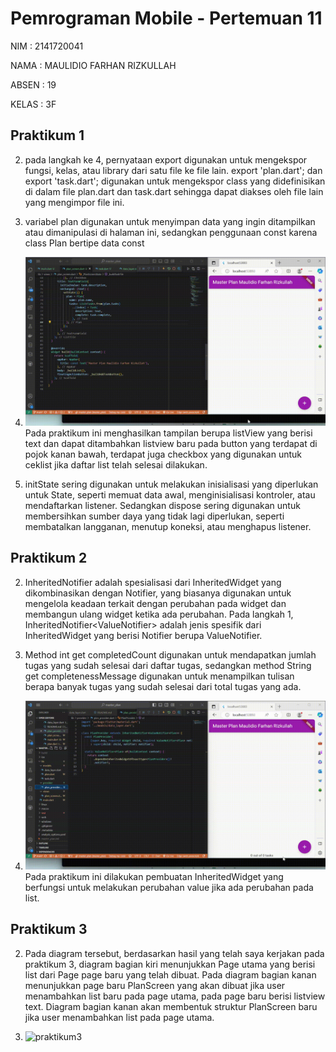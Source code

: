 # Pemrograman Mobile - Pertemuan 11

NIM : 2141720041

NAMA : MAULIDIO FARHAN RIZKULLAH

ABSEN : 19

KELAS : 3F

## Praktikum 1

2. pada langkah ke 4, pernyataan export digunakan untuk mengekspor fungsi, kelas, atau library dari satu file ke file lain. export 'plan.dart'; dan export 'task.dart'; digunakan untuk mengekspor class yang didefinisikan di dalam file plan.dart dan task.dart sehingga dapat diakses oleh file lain yang mengimpor file ini.

3. variabel plan digunakan untuk menyimpan data yang ingin ditampilkan atau dimanipulasi di halaman ini, sedangkan penggunaan const karena class Plan bertipe data const

4. ![praktikum1](docs/praktikum1.gif)
    Pada praktikum ini menghasilkan tampilan berupa listView yang berisi text dan dapat ditambahkan listview baru pada button yang terdapat di pojok kanan bawah, terdapat juga checkbox yang digunakan untuk ceklist jika daftar list telah selesai dilakukan.

5. initState sering digunakan untuk melakukan inisialisasi yang diperlukan untuk State, seperti memuat data awal, menginisialisasi kontroler, atau mendaftarkan listener. Sedangkan dispose sering digunakan untuk membersihkan sumber daya yang tidak lagi diperlukan, seperti membatalkan langganan, menutup koneksi, atau menghapus listener.

## Praktikum 2

2. InheritedNotifier adalah spesialisasi dari InheritedWidget yang dikombinasikan dengan Notifier, yang biasanya digunakan untuk mengelola keadaan terkait dengan perubahan pada widget dan membangun ulang widget ketika ada perubahan. Pada langkah 1, InheritedNotifier<ValueNotifier<Plan>> adalah jenis spesifik dari InheritedWidget yang berisi Notifier berupa ValueNotifier<Plan>.

3. Method int get completedCount digunakan untuk mendapatkan jumlah tugas yang sudah selesai dari daftar tugas, sedangkan method String get completenessMessage digunakan untuk menampilkan tulisan berapa banyak tugas yang sudah selesai dari total tugas yang ada.

4. ![praktikum2](docs/praktikum2.gif)
    Pada praktikum ini dilakukan pembuatan InheritedWidget yang berfungsi untuk melakukan perubahan value jika ada perubahan pada list. 

## Praktikum 3

2. Pada diagram tersebut, berdasarkan hasil yang telah saya kerjakan pada praktikum 3, diagram bagian kiri menunjukkan Page utama yang berisi list dari Page page baru yang telah dibuat. Pada diagram bagian kanan menunjukkan page baru PlanScreen yang akan dibuat jika user menambahkan list baru pada page utama, pada page baru berisi listview text. Diagram bagian kanan akan membentuk struktur PlanScreen baru jika user menambahkan list pada page utama.

3. ![praktikum3](docs/praktikum3.gif)

